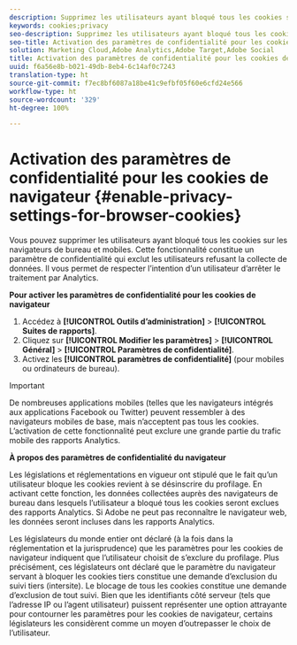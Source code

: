 ```yaml
---
description: Supprimez les utilisateurs ayant bloqué tous les cookies sur les navigateurs de bureau et mobiles. Ce paramètre de confidentialité exclut les utilisateurs qui refusent la collecte de données Analytics.
keywords: cookies;privacy
seo-description: Supprimez les utilisateurs ayant bloqué tous les cookies sur les navigateurs de bureau et mobiles. Ce paramètre de confidentialité exclut les utilisateurs qui refusent la collecte de données Analytics.
seo-title: Activation des paramètres de confidentialité pour les cookies de navigateur
solution: Marketing Cloud,Adobe Analytics,Adobe Target,Adobe Social
title: Activation des paramètres de confidentialité pour les cookies de navigateur
uuid: f6a56e8b-b021-49db-8eb4-6c14af0c7243
translation-type: ht
source-git-commit: f7ec8bf6087a18be41c9efbf05f60e6cfd24e566
workflow-type: ht
source-wordcount: '329'
ht-degree: 100%

---
```



# Activation des paramètres de confidentialité pour les cookies de navigateur {#enable-privacy-settings-for-browser-cookies}

Vous pouvez supprimer les utilisateurs ayant bloqué tous les cookies sur les navigateurs de bureau et mobiles. Cette fonctionnalité constitue un paramètre de confidentialité qui exclut les utilisateurs refusant la collecte de données. Il vous permet de respecter l’intention d’un utilisateur d’arrêter le traitement par Analytics.

**Pour activer les paramètres de confidentialité pour les cookies de navigateur**

1. Accédez à **[!UICONTROL Outils d’administration]** > **[!UICONTROL Suites de rapports]**.
1. Cliquez sur **[!UICONTROL Modifier les paramètres]** > **[!UICONTROL Général]** > **[!UICONTROL Paramètres de confidentialité]**.
1. Activez les **[!UICONTROL paramètres de confidentialité]** (pour mobiles ou ordinateurs de bureau).

>[!IMPORTANT]
>
>De nombreuses applications mobiles (telles que les navigateurs intégrés aux applications Facebook ou Twitter) peuvent ressembler à des navigateurs mobiles de base, mais n’acceptent pas tous les cookies. L’activation de cette fonctionnalité peut exclure une grande partie du trafic mobile des rapports Analytics.

**À propos des paramètres de confidentialité du navigateur**

Les législations et réglementations en vigueur ont stipulé que le fait qu’un utilisateur bloque les cookies revient à se désinscrire du profilage. En activant cette fonction, les données collectées auprès des navigateurs de bureau dans lesquels l’utilisateur a bloqué tous les cookies seront exclues des rapports Analytics. Si Adobe ne peut pas reconnaître le navigateur web, les données seront incluses dans les rapports Analytics.

Les législateurs du monde entier ont déclaré (à la fois dans la réglementation et la jurisprudence) que les paramètres pour les cookies de navigateur indiquent que l’utilisateur choisit de s’exclure du profilage. Plus précisément, ces législateurs ont déclaré que le paramètre du navigateur servant à bloquer les cookies tiers constitue une demande d’exclusion du suivi tiers (intersite). Le blocage de tous les cookies constitue une demande d’exclusion de tout suivi. Bien que les identifiants côté serveur (tels que l’adresse IP ou l’agent utilisateur) puissent représenter une option attrayante pour contourner les paramètres pour les cookies de navigateur, certains législateurs les considèrent comme un moyen d’outrepasser le choix de l’utilisateur.